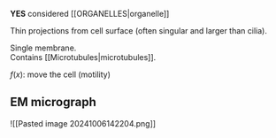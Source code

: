 **YES** considered [[ORGANELLES|organelle]]  

Thin projections from cell surface (often singular and larger than cilia).

Single membrane.  
Contains [[Microtubules|microtubules]].  

$f(x)$: move the cell (motility)
## EM micrograph
![[Pasted image 20241006142204.png]]